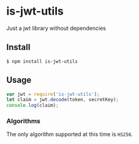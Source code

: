 # is-jwt-utils
Just a jwt library without dependencies

## Install

    $ npm install is-jwt-utils

## Usage

```javascript
var jwt = require('is-jwt-utils');
let claim = jwt.decode(token, secretKey);
console.log(claim);
```

### Algorithms

The only algorithm supported at this time is `HS256`.

